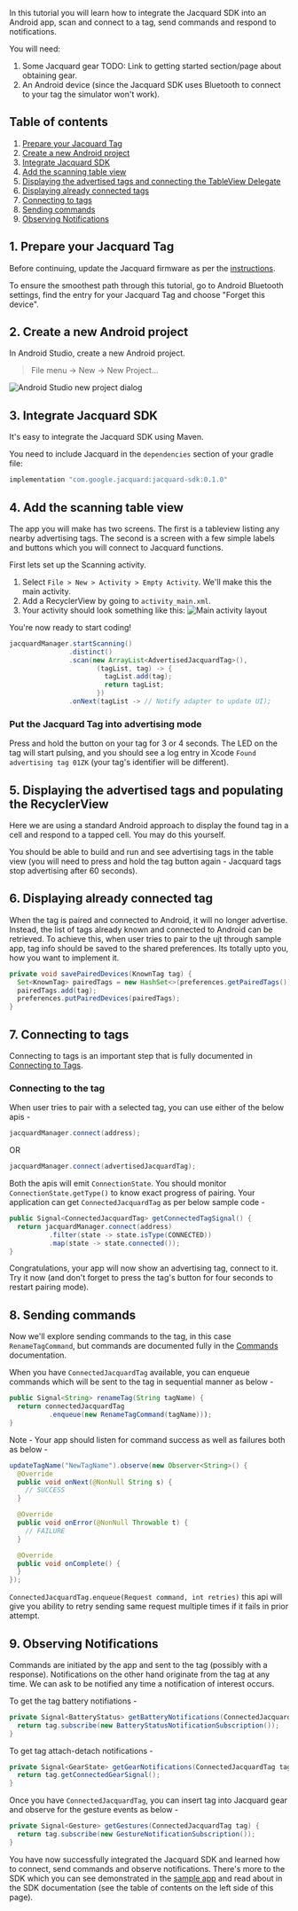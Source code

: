 In this tutorial you will learn how to integrate the Jacquard SDK into
an Android app, scan and connect to a tag, send commands and respond to
notifications.

You will need:
1. Some Jacquard gear TODO: Link to getting started section/page about
   obtaining gear.
2. An Android device (since the Jacquard SDK uses Bluetooth to connect to
   your tag the simulator won't work).

## Table of contents
1. [Prepare your Jacquard Tag](#section1)
1. [Create a new Android project](#section2)
1. [Integrate Jacquard SDK](#section3)
1. [Add the scanning table view](#section4)
1. [Displaying the advertised tags and connecting the TableView Delegate](#section5)
1. [Displaying already connected tags](#section6)
1. [Connecting to tags](#section7)
1. [Sending commands](#section8)
1. [Observing Notifications](#section9)


## <a name="section1"></a>1. Prepare your Jacquard Tag

Before continuing, update the Jacquard firmware as per the [instructions](/wiki/firmware_update).

To ensure the smoothest path through this tutorial, go to Android
Bluetooth settings, find the entry for your Jacquard Tag and choose
"Forget this device".

## <a name="section2"></a>2. Create a new Android project

In Android Studio, create a new Android project.

> File menu -> New -> New Project...

![Android Studio new project dialog](../../assets/media/tutorial/create_new_project.png)

## <a name="section3"></a>3. Integrate Jacquard SDK

It's easy to integrate the Jacquard SDK using Maven.

You need to include Jacquard in the `dependencies` section of your gradle file:

```java
implementation "com.google.jacquard:jacquard-sdk:0.1.0"
```

## <a name="section4"></a>4. Add the scanning table view

The app you will make has two screens. The first is a tableview
listing any nearby advertising tags. The second is a screen with a few
simple labels and buttons which you will connect to Jacquard
functions.

First lets set up the Scanning activity.

1. Select `File > New > Activity > Empty Activity`.
   We'll make this the main activity.
1. Add a RecyclerView by going to `activity_main.xml`.
1. Your activity should look something like this:
   ![Main activity layout](../../assets/media/tutorial/activity_main.png)

You're now ready to start coding!

```java
jacquardManager.startScanning()
               .distinct()
               .scan(new ArrayList<AdvertisedJacquardTag>(), 
                      (tagList, tag) -> {
                        tagList.add(tag);
                        return tagList;
                      })
               .onNext(tagList -> // Notify adapter to update UI);  
```

### Put the Jacquard Tag into advertising mode

Press and hold the button on your tag for 3 or 4 seconds. The LED on
the tag will start pulsing, and you should see a log entry in Xcode
`Found advertising tag 01ZK` (your tag's identifier will be
different).

## <a name="section5"></a>5. Displaying the advertised tags and populating the RecyclerView

Here we are using a standard Android approach to display the found tag in
a cell and respond to a tapped cell. You may do this yourself.

You should be able to build and run and see advertising tags in the
table view (you will need to press and hold the tag button again -
Jacquard tags stop advertising after 60 seconds).

## <a name="section6"></a>6. Displaying already connected tag

When the tag is paired and connected to Android, it will no longer advertise.
Instead, the list of tags already known and connected to Android can be retrieved.
To achieve this, when user tries to pair to the ujt through sample app, 
tag info should be saved to the shared preferences. Its totally upto you, 
how you want to implement it.

```java
private void savePairedDevices(KnownTag tag) {
  Set<KnownTag> pairedTags = new HashSet<>(preferences.getPairedTags());
  pairedTags.add(tag);
  preferences.putPairedDevices(pairedTags);
}
```

## <a name="section7"></a>7. Connecting to tags

Connecting to tags is an important step that is fully documented in
[Connecting to Tags](Connecting%20to%20Tags.html).

### Connecting to the tag

When user tries to pair with a selected tag, you can use either of the below apis -

```java
jacquardManager.connect(address);
```
OR
```java
jacquardManager.connect(advertisedJacquardTag);
```
Both the apis will emit `ConnectionState`. You should monitor `ConnectionState.getType()` to know
exact progress of pairing. Your application can get `ConnectedJacquardTag` as per below sample code - 

```java
public Signal<ConnectedJacquardTag> getConnectedTagSignal() {       
  return jacquardManager.connect(address)
          .filter(state -> state.isType(CONNECTED))
          .map(state -> state.connected());
}
```


Congratulations, your app will now show an advertising tag, connect to
it. Try it now (and don't forget to press the tag's button for four seconds 
to restart pairing mode).

## <a name="section8"></a>8. Sending commands

Now we'll explore sending commands to the tag, in this case
`RenameTagCommand`, but commands are documented fully in the
[Commands](Commands.html) documentation.

When you have `ConnectedJacquardTag` available, you can enqueue commands which will be sent to 
the tag in sequential manner as below -

```java
public Signal<String> renameTag(String tagName) {
  return connectedJacquardTag
          .enqueue(new RenameTagCommand(tagName)));
}
```

Note - Your app should listen for command success as well as failures both as below -
```java
updateTagName("NewTagName").observe(new Observer<String>() {
  @Override
  public void onNext(@NonNull String s) {
    // SUCCESS
  }

  @Override
  public void onError(@NonNull Throwable t) {
    // FAILURE
  }

  @Override
  public void onComplete() {
  }
});
```
 
`ConnectedJacquardTag.enqueue(Request command, int retries)` this api will give you ability to retry 
sending same request multiple times if it fails in prior attempt.

## <a name="section9"></a>9. Observing Notifications

Commands are initiated by the app and sent to the tag (possibly with a
response). Notifications on the other hand originate from the tag at
any time. We can ask to be notified any time a notification of
interest occurs. 

To get the tag battery notifiations -
```java
private Signal<BatteryStatus> getBatteryNotifications(ConnectedJacquardTag tag) {
  return tag.subscribe(new BatteryStatusNotificationSubscription());
}
```

To get tag attach-detach notifications - 
```java
private Signal<GearState> getGearNotifications(ConnectedJacquardTag tag) {
  return tag.getConnectedGearSignal();
}
```

Once you have `ConnectedJacquardTag`, you can insert tag into  Jacquard gear and 
observe for the gesture events as below -

```java
private Signal<Gesture> getGestures(ConnectedJacquardTag tag) {
  return tag.subscribe(new GestureNotificationSubscription());
}
```

You have now successfully integrated the Jacquard SDK and learned how
to connect, send commands and observe notifications. There's more to
the SDK which you can see demonstrated in the [sample
app](https://github.com/google/JacquardSDKAndroid) and read about in the
SDK documentation (see the table of contents on the left side of this
page).
